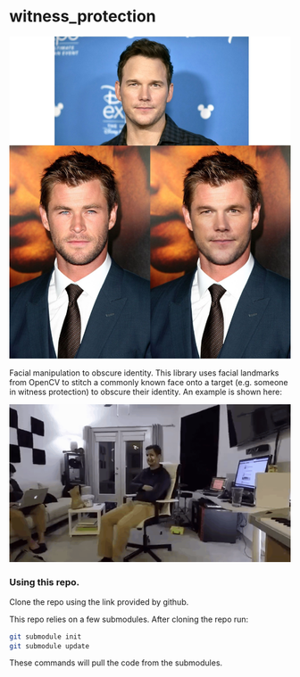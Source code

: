 # witness_protection
![Pratt Hemsworth](/examples/thumbnail.jpg)

Facial manipulation to obscure identity. This library uses facial landmarks from OpenCV to stitch a commonly known face onto a target (e.g. someone in witness protection) to obscure their identity. An example is shown here:

![Swap Gif](/examples/demo1.gif)

### Using this repo.
Clone the repo using the link provided by github.

This repo relies on a few submodules. After cloning the repo run:
```bash
git submodule init
git submodule update
```
These commands will pull the code from the submodules.
